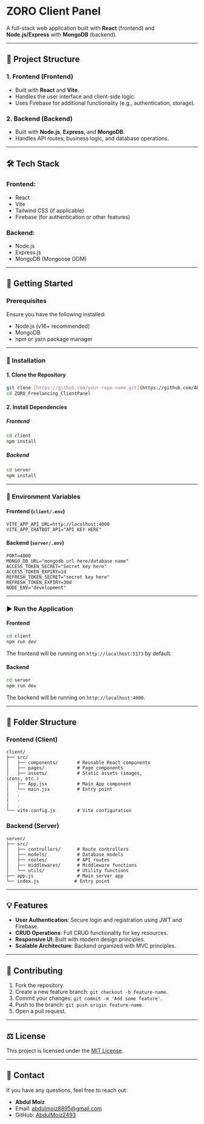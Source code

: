 # ZORO Client Panel

A full-stack web application built with **React** (frontend) and **Node.js/Express** with **MongoDB** (backend).

---

## 📂 Project Structure

### 1. **Frontend** (Frontend)
- Built with **React** and **Vite**.
- Handles the user interface and client-side logic.
- Uses Firebase for additional functionality (e.g., authentication, storage).

### 2. **Backend** (Backend)
- Built with **Node.js**, **Express**, and **MongoDB**.
- Handles API routes, business logic, and database operations.

---

## 🛠️ Tech Stack

### Frontend:
- React
- Vite
- Tailwind CSS (if applicable)
- Firebase (for authentication or other features)

### Backend:
- Node.js
- Express.js
- MongoDB (Mongoose ODM)

---

## 🚀 Getting Started

### Prerequisites
Ensure you have the following installed:
- Node.js (v16+ recommended)
- MongoDB
- npm or yarn package manager

---

### 🔧 Installation

#### 1. Clone the Repository
```bash
git clone [https://github.com/your-repo-name.git](https://github.com/AbdulMoiz2493/ZORO_Freelancing_ClientPanel.git)
cd ZORO_Freelancing_ClientPanel
```

#### 2. Install Dependencies
##### Frontend
```bash
cd client
npm install
```

##### Backend
```bash
cd server
npm install
```

---

### 🔑 Environment Variables

#### Frontend (`client/.env`)
```env
VITE_APP_API_URL=http://localhost:4000
VITE_APP_CHATBOT_API="API KEY HERE"
```

#### Backend (`server/.env`)
```env
PORT=4000
MONGO_DB_URL="mongodb url here/database name"
ACCESS_TOKEN_SECRET="Secret key here"
ACCESS_TOKEN_EXPIRY=1d
REFRESH_TOKEN_SECRET="secret key here"
REFRESH_TOKEN_EXPIRY=30d
NODE_ENV="development"
```

---

### ▶️ Run the Application

#### Frontend
```bash
cd client
npm run dev
```
The frontend will be running on `http://localhost:5173` by default.

#### Backend
```bash
cd server
npm run dev
```
The backend will be running on `http://localhost:4000`.

---

## 📂 Folder Structure

### Frontend (Client)
```plaintext
client/
├── src/
│   ├── components/       # Reusable React components
│   ├── pages/            # Page components
│   ├── assets/           # Static assets (images, 
icons, etc.)
│   ├── App.jsx           # Main App component
│   └── main.jsx          # Entry point
|   .
|   .
|   .
└── vite.config.js        # Vite configuration
```

### Backend (Server)
```plaintext
server/
├── src/
│   ├── controllers/      # Route controllers
│   ├── models/           # Database models
│   ├── routes/           # API routes
│   ├── middlewares/      # Middleware functions
│   └── utils/            # Utility functions
├── app.js                # Main server app
└── index.js             # Entry point
```

---

## 💡 Features
- **User Authentication**: Secure login and registration using JWT and Firebase.
- **CRUD Operations**: Full CRUD functionality for key resources.
- **Responsive UI**: Built with modern design principles.
- **Scalable Architecture**: Backend organized with MVC principles.

---

## 🤝 Contributing
1. Fork the repository.
2. Create a new feature branch: `git checkout -b feature-name`.
3. Commit your changes: `git commit -m 'Add some feature'`.
4. Push to the branch: `git push origin feature-name`.
5. Open a pull request.

---

## ⚖️ License
This project is licensed under the [MIT License](LICENSE).

---

## 📧 Contact
If you have any questions, feel free to reach out:
- **Abdul Moiz**  
- Email: abdulmoiz8895@gmail.com 
- GitHub: [AbdulMoiz2493](https://github.com/AbdulMoiz2493)
```
